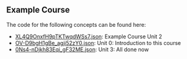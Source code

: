 ## Example Course

The code for the following concepts can be found here: 
- [XL4Q9OnxfH9pTKTwqdWSs7.json](XL4Q9OnxfH9pTKTwqdWSs7.json): Example Course Unit 2
- [OV\-D9bgH1gBe\_agji52zY0.json](OV-D9bgH1gBe_agji52zY0.json): Unit 0: Introduction to this course
- [0Ns4\-nDjkh83Eqi\_gF32ME.json](0Ns4-nDjkh83Eqi_gF32ME.json): Unit 3: All done now
